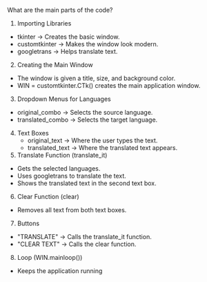What are the main parts of the code?
 1. Importing Libraries
   - tkinter -> Creates the basic window.
   - customtkinter -> Makes the window look modern.
   - googletrans -> Helps translate text.
 2. Creating the Main Window
   - The window is given a title, size, and background color.
   - WIN = customtkinter.CTk() creates the main application window.
 3. Dropdown Menus for Languages
   - original_combo -> Selects the source language.
   - translated_combo -> Selects the target language.
4. Text Boxes
   - original_text -> Where the user types the text.
   - translated_text -> Where the translated text appears.
 5. Translate Function (translate_it)
   - Gets the selected languages.
   - Uses googletrans to translate the text.
   - Shows the translated text in the second text box.
 6. Clear Function (clear)
   - Removes all text from both text boxes.
 7. Buttons
   - "TRANSLATE" -> Calls the translate_it function.
   - "CLEAR TEXT" -> Calls the clear function.
 8. Loop (WIN.mainloop())
   - Keeps the application running
